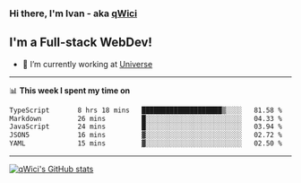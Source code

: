 ### Hi there, I'm Ivan - aka [qWici][website]

## I'm a Full-stack WebDev!
- 🔭 I’m currently working at [Universe][universe]

---

📊 **This week I spent my time on**
<!--START_SECTION:waka-->

```txt
TypeScript       8 hrs 18 mins   ████████████████████▒░░░░   81.58 %
Markdown         26 mins         █░░░░░░░░░░░░░░░░░░░░░░░░   04.33 %
JavaScript       24 mins         █░░░░░░░░░░░░░░░░░░░░░░░░   03.94 %
JSON5            16 mins         ▓░░░░░░░░░░░░░░░░░░░░░░░░   02.72 %
YAML             15 mins         ▓░░░░░░░░░░░░░░░░░░░░░░░░   02.50 %
```

<!--END_SECTION:waka-->

---

[![qWici's GitHub stats](https://github-readme-stats.vercel.app/api?username=qWici)](https://github.com/qWici/github-readme-stats)

[website]: https://devkucher.com
[twitter]: https://twitter.com/KucherDev
[linkedin]: https://www.linkedin.com/in/ivankucher
[universe]: https://universeapps.limited
